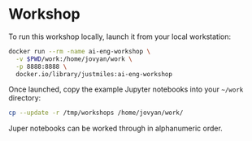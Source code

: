 # Workshop

To run this workshop locally, launch it from your local workstation:

```bash
docker run --rm -name ai-eng-workshop \
  -v $PWD/work:/home/jovyan/work \
  -p 8888:8888 \
  docker.io/library/justmiles:ai-eng-workshop
```

Once launched, copy the example Jupyter notebooks into your `~/work` directory:

```bash
cp --update -r /tmp/workshops /home/jovyan/work/
```

Juper notebooks can be worked through in alphanumeric order.

